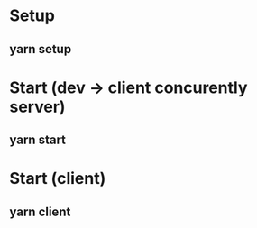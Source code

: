 # Setup
## yarn setup

# Start (dev -> client concurently server)
## yarn start

# Start (client)
## yarn client
